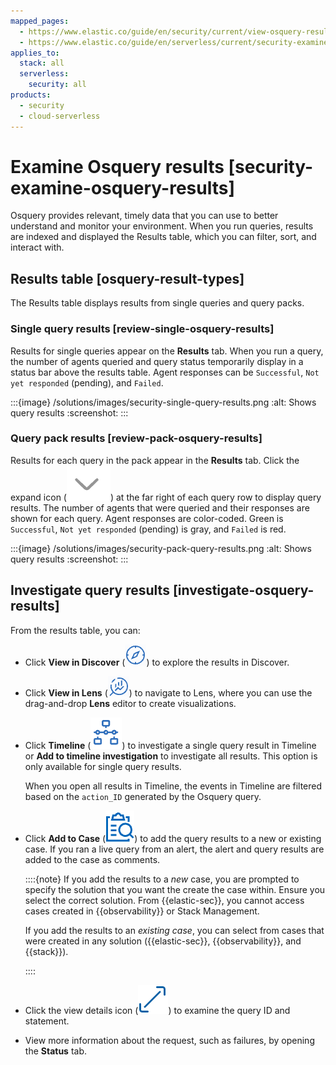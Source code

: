 ```yaml
---
mapped_pages:
  - https://www.elastic.co/guide/en/security/current/view-osquery-results.html
  - https://www.elastic.co/guide/en/serverless/current/security-examine-osquery-results.html
applies_to:
  stack: all
  serverless:
    security: all
products:
  - security
  - cloud-serverless
---
```


# Examine Osquery results [security-examine-osquery-results]

Osquery provides relevant, timely data that you can use to better understand and monitor your environment. When you run queries, results are indexed and displayed the Results table, which you can filter, sort, and interact with.


## Results table [osquery-result-types]

The Results table displays results from single queries and query packs.


### Single query results [review-single-osquery-results]

Results for single queries appear on the **Results** tab. When you run a query, the number of agents queried and query status temporarily display in a status bar above the results table. Agent responses can be `Successful`, `Not yet responded` (pending), and `Failed`.

:::{image} /solutions/images/security-single-query-results.png
:alt: Shows query results
:screenshot:
:::


### Query pack results [review-pack-osquery-results]

Results for each query in the pack appear in the **Results** tab. Click the expand icon (![Click markdown icon](/solutions/images/security-pack-expand-button-osquery.png "title =20x20")) at the far right of each query row to display query results. The number of agents that were queried and their responses are shown for each query. Agent responses are color-coded. Green is `Successful`, `Not yet responded` (pending) is gray, and `Failed` is red.

:::{image} /solutions/images/security-pack-query-results.png
:alt: Shows query results
:screenshot:
:::


## Investigate query results [investigate-osquery-results]

From the results table, you can:

* Click **View in Discover** (![View in Discover button](/solutions/images/security-discover-button-osquery.png "title =20x20")) to explore the results in Discover.
* Click **View in Lens** (![View in Lens button](/solutions/images/security-lens-button-osquery.png "title =20x20")) to navigate to Lens, where you can use the drag-and-drop **Lens** editor to create visualizations.
* Click **Timeline** (![Timeline button](/solutions/images/security-timeline-button-osquery.png "title =20x20")) to investigate a single query result in Timeline or **Add to timeline investigation** to investigate all results. This option is only available for single query results.

    When you open all results in Timeline, the events in Timeline are filtered based on the `action_ID` generated by the Osquery query.

* Click **Add to Case** (![Add to Case button](/solutions/images/security-case-button-osquery.png "title =20x20")) to add the query results to a new or existing case. If you ran a live query from an alert, the alert and query results are added to the case as comments.

    ::::{note}
    If you add the results to a *new* case, you are prompted to specify the solution that you want the create the case within. Ensure you select the correct solution. From {{elastic-sec}}, you cannot access cases created in {{observability}} or Stack Management.

    If you add the results to an *existing case*, you can select from cases that were created in any solution ({{elastic-sec}}, {{observability}}, and {{stack}}).

    ::::

* Click the view details icon (![View details icon](/solutions/images/security-view-osquery-details.png "title =20x20")) to examine the query ID and statement.
* View more information about the request, such as failures, by opening the **Status** tab.

